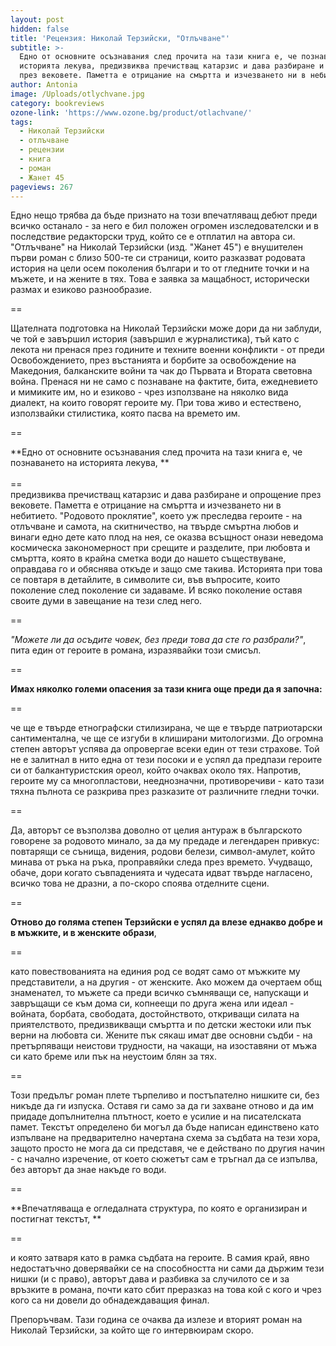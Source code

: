 ```yaml
---
layout: post
hidden: false
title: 'Рецензия: Николай Терзийски, "Отлъчване"'
subtitle: >-
  Едно от основните осъзнавания след прочита на тази книга е, че познаването на
  историята лекува, предизвиква пречистващ катарзис и дава разбиране и опрощение
  през вековете. Паметта е отрицание на смъртта и изчезването ни в небитието
author: Antonia
image: /Uploads/otlychvane.jpg
category: bookreviews
ozone-link: 'https://www.ozone.bg/product/otlachvane/'
tags:
  - Николай Терзийски
  - отлъчване
  - рецензии
  - книга
  - роман
  - Жанет 45
pageviews: 267
---
```

Едно нещо трябва да бъде признато на този впечатляващ дебют преди всичко останало - за него е бил положен огромен изследователски и в последствие редакторски труд, който се е отплатил на автора си. "Отлъчване" на Николай Терзийски (изд. "Жанет 45") е внушителен първи роман с близо 500-те си страници, които разказват родовата история на цели осем поколения българи и то от гледните точки и на мъжете, и на жените в тях. Това е заявка за мащабност, исторически размах и езиково разнообразие.

\==

Щателната подготовка на Николай Терзийски може дори да ни заблуди, че той е завършил история (завършил е журналистика), тъй като с лекота ни пренася през годините и техните военни конфликти - от преди Освобождението, през въстанията и борбите за освобождение на Македония, балканските войни та чак до Първата и Втората световна война. Пренася ни не само с познаване на фактите, бита, ежедневието и мимиките им, но и езиково - чрез използване на няколко вида диалект, на които говорят героите му. При това живо и естествено, използвайки стилистика, която пасва на времето им. 

\==

**Едно от основните осъзнавания след прочита на тази книга е, че познаването на историята лекува, **\
\
==\
предизвиква пречистващ катарзис и дава разбиране и опрощение през вековете. Паметта е отрицание на смъртта и изчезването ни в небитието. "Родовото проклятие", което уж преследва героите - на отлъчване и самота, на скитничество, на твърде смъртна любов и винаги едно дете като плод на нея, се оказва всъщност онази неведома космическа закономерност при срещите и разделите, при любовта и смъртта, която в крайна сметка води до нашето съществуване, оправдава го и обяснява откъде и защо сме такива. Историята при това се повтаря в детайлите, в символите си, във въпросите, които поколение след поколение си задаваме. И всяко поколение оставя своите думи в завещание на тези след него.  

\==

_"Можете ли да осъдите човек, без преди това да сте го разбрали?"_, пита един от героите в романа, изразявайки този смисъл.

\==

**Имах няколко големи опасения за тази книга още преди да я започна:**

\==

че ще е твърде етнографски стилизирана, че ще е твърде патриотарски сантиментална, че ще се изгуби в клиширани митологизми. До огромна степен авторът успява да опровергае всеки един от тези страхове. Той не е залитнал в нито една от тези посоки и е успял да предпази героите си от балкантуристския ореол, който очаквах около тях. Напротив, героите му са многопластови, нееднозначни, противоречиви - като тази тяхна пълнота се разкрива през разказите от различните гледни точки. 

\==

Да, авторът се възползва доволно от целия антураж в българското говорене за родовото минало, за да му предаде и легендарен привкус: повтарящи се сънища, видения, родови белези, символ-амулет, който минава от ръка на ръка, проправяйки следа през времето. Учудващо, обаче, дори когато съвпаденията и чудесата идват твърде нагласено, всичко това не дразни, а по-скоро споява отделните сцени. 

\==

**Отново до голяма степен Терзийски е успял да влезе еднакво добре и в мъжките, и в женските образи**, 

\==

като повествованията на единия род се водят само от мъжките му представители, а на другия - от женските. Ако можем да очертаем общ знаменател, то мъжете са преди всичко съмняващи се, напускащи и завръщащи се към дома си, копнеещи по друга жена или идеал - войната, борбата, свободата, достойнството, откриващи силата на приятелството, предизвикващи смъртта и по детски жестоки или пък верни на любовта си. Жените пък сякаш имат две основни съдби - на претърпяващи неистови трудности, на чакащи, на изоставяни от мъжа си като бреме или пък на неустоим блян за тях.

\==

Този предълъг роман плете търпеливо и постъпателно нишките си, без никъде да ги изпуска. Оставя ги само за да ги захване отново и да им придаде допълнителна плътност, което е усилие и на писателската памет. Текстът определено би могъл да бъде написан единствено като изпълване на предварително начертана схема за съдбата на тези хора, защото просто не мога да си представя, че е действано по другия начин - с начално изречение, от което сюжетът сам е тръгнал да се изпълва, без авторът да знае накъде го води. 

\==

**Впечатляваща е огледалната структура, по която е организиран и постигнат текстът, **

\==

и която затваря като в рамка съдбата на героите. В самия край, явно недостатъчно доверявайки се на способността ни сами да държим тези нишки (и с право), авторът дава и разбивка за случилото се и за връзките в романа, почти като сбит преразказ на това кой с кого и чрез кого са ни довели до обнадеждаващия финал. 

Препоръчвам. Тази година се очаква да излезе и вторият роман на Николай Терзийски, за който ще го интервюирам скоро.
